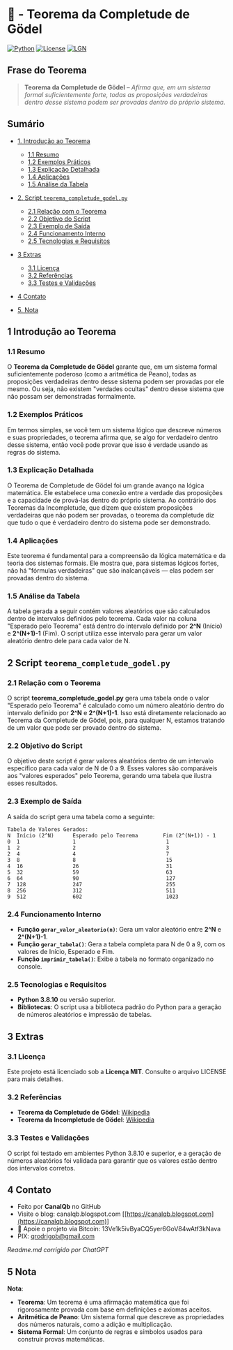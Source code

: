 # 📜 - Teorema da Completude de Gödel

[![Python](https://img.shields.io/badge/Python-3.7%2B-blue.svg)](https://www.python.org/)
[![License](https://img.shields.io/badge/license-MIT-green)](LICENSE)
[![LGN](https://img.shields.io/badge/Teorema-Lei%20dos%20Grandes%20Números-ff69b4.svg)](https://en.wikipedia.org/wiki/Law_of_large_numbers)

## Frase do Teorema

> **Teorema da Completude de Gödel** – *Afirma que, em um sistema formal suficientemente forte, todas as proposições verdadeiras dentro desse sistema podem ser provadas dentro do próprio sistema.*

## Sumário

* [1. Introdução ao Teorema](#1-introdução-ao-teorema)

  * [1.1 Resumo](#11-resumo)
  * [1.2 Exemplos Práticos](#12-exemplos-práticos)
  * [1.3 Explicação Detalhada](#13-explicação-detalhada)
  * [1.4 Aplicações](#14-aplicações)
  * [1.5 Análise da Tabela](#15-análise-da-tabela)
* [2. Script `teorema_completude_godel.py`](#2-script-teorema_completude_godelpy)

  * [2.1 Relação com o Teorema](#21-relação-com-o-teorema)
  * [2.2 Objetivo do Script](#22-objetivo-do-script)
  * [2.3 Exemplo de Saída](#23-exemplo-de-saída)
  * [2.4 Funcionamento Interno](#24-funcionamento-interno)
  * [2.5 Tecnologias e Requisitos](#25-tecnologias-e-requisitos)
* [3 Extras](#3-extras)

  * [3.1 Licença](#31-licença)
  * [3.2 Referências](#32-referencias)
  * [3.3 Testes e Validações](#33-testes-e-validações)
* [4 Contato](#4-contato)
* [5. Nota](#5-nota)

## 1 Introdução ao Teorema

### 1.1 Resumo

O **Teorema da Completude de Gödel** garante que, em um sistema formal suficientemente poderoso (como a aritmética de Peano), todas as proposições verdadeiras dentro desse sistema podem ser provadas por ele mesmo. Ou seja, não existem "verdades ocultas" dentro desse sistema que não possam ser demonstradas formalmente.

### 1.2 Exemplos Práticos

Em termos simples, se você tem um sistema lógico que descreve números e suas propriedades, o teorema afirma que, se algo for verdadeiro dentro desse sistema, então você pode provar que isso é verdade usando as regras do sistema.

### 1.3 Explicação Detalhada

O Teorema de Completude de Gödel foi um grande avanço na lógica matemática. Ele estabelece uma conexão entre a verdade das proposições e a capacidade de prová-las dentro do próprio sistema. Ao contrário dos Teoremas da Incompletude, que dizem que existem proposições verdadeiras que não podem ser provadas, o teorema da completude diz que tudo o que é verdadeiro dentro do sistema pode ser demonstrado.

### 1.4 Aplicações

Este teorema é fundamental para a compreensão da lógica matemática e da teoria dos sistemas formais. Ele mostra que, para sistemas lógicos fortes, não há "fórmulas verdadeiras" que são inalcançáveis — elas podem ser provadas dentro do sistema.

### 1.5 Análise da Tabela

A tabela gerada a seguir contém valores aleatórios que são calculados dentro de intervalos definidos pelo teorema. Cada valor na coluna "Esperado pelo Teorema" está dentro do intervalo definido por **2^N** (Início) e **2^(N+1)-1** (Fim). O script utiliza esse intervalo para gerar um valor aleatório dentro dele para cada valor de N.

## 2 Script `teorema_completude_godel.py`

### 2.1 Relação com o Teorema

O script **teorema\_completude\_godel.py** gera uma tabela onde o valor "Esperado pelo Teorema" é calculado como um número aleatório dentro do intervalo definido por **2^N** e **2^(N+1)-1**. Isso está diretamente relacionado ao Teorema da Completude de Gödel, pois, para qualquer N, estamos tratando de um valor que pode ser provado dentro do sistema.

### 2.2 Objetivo do Script

O objetivo deste script é gerar valores aleatórios dentro de um intervalo específico para cada valor de N de 0 a 9. Esses valores são comparáveis aos "valores esperados" pelo Teorema, gerando uma tabela que ilustra esses resultados.

### 2.3 Exemplo de Saída

A saída do script gera uma tabela como a seguinte:

```
Tabela de Valores Gerados:
N  Início (2^N)      Esperado pelo Teorema        Fim (2^(N+1)) - 1
0  1                 1                             1               
1  2                 2                             3               
2  4                 4                             7               
3  8                 8                             15              
4  16                26                            31              
5  32                59                            63              
6  64                90                            127             
7  128               247                           255             
8  256               312                           511             
9  512               602                           1023            
```

### 2.4 Funcionamento Interno

* **Função `gerar_valor_aleatorio(n)`**: Gera um valor aleatório entre **2^N** e **2^(N+1)-1**.
* **Função `gerar_tabela()`**: Gera a tabela completa para N de 0 a 9, com os valores de Início, Esperado e Fim.
* **Função `imprimir_tabela()`**: Exibe a tabela no formato organizado no console.

### 2.5 Tecnologias e Requisitos

* **Python 3.8.10** ou versão superior.
* **Bibliotecas**: O script usa a biblioteca padrão do Python para a geração de números aleatórios e impressão de tabelas.

## 3 Extras

### 3.1 Licença

Este projeto está licenciado sob a **Licença MIT**. Consulte o arquivo LICENSE para mais detalhes.

### 3.2 Referências

* **Teorema da Completude de Gödel**: [Wikipedia](https://pt.wikipedia.org/wiki/Teorema_da_completude_de_G%C3%B6del)
* **Teorema da Incompletude de Gödel**: [Wikipedia](https://pt.wikipedia.org/wiki/Teorema_da_incompletude_de_G%C3%B6del)

### 3.3 Testes e Validações

O script foi testado em ambientes Python 3.8.10 e superior, e a geração de números aleatórios foi validada para garantir que os valores estão dentro dos intervalos corretos.

## 4 Contato

* Feito por **CanalQb** no GitHub
* Visite o blog: canalqb.blogspot.com \[[https://canalqb.blogspot.com](https://canalqb.blogspot.com)]
* 💸 Apoie o projeto via Bitcoin: 13Ve1k5ivByaCQ5yer6GoV84wAtf3kNava
* PIX: [qrodrigob@gmail.com](mailto:qrodrigob@gmail.com)

*Readme.md corrigido por ChatGPT*

## 5 Nota

**Nota**:

* **Teorema**: Um teorema é uma afirmação matemática que foi rigorosamente provada com base em definições e axiomas aceitos.
* **Aritmética de Peano**: Um sistema formal que descreve as propriedades dos números naturais, como a adição e multiplicação.
* **Sistema Formal**: Um conjunto de regras e símbolos usados para construir provas matemáticas. 
